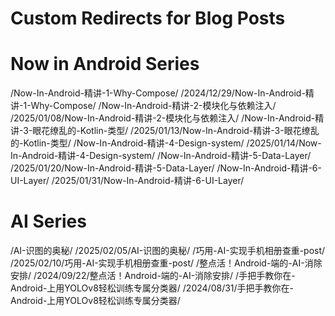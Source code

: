 # Custom Redirects for Blog Posts

# Now in Android Series
/Now-In-Android-精讲-1-Why-Compose/    /2024/12/29/Now-In-Android-精讲-1-Why-Compose/
/Now-In-Android-精讲-2-模块化与依赖注入/    /2025/01/08/Now-In-Android-精讲-2-模块化与依赖注入/
/Now-In-Android-精讲-3-眼花缭乱的-Kotlin-类型/    /2025/01/13/Now-In-Android-精讲-3-眼花缭乱的-Kotlin-类型/
/Now-In-Android-精讲-4-Design-system/    /2025/01/14/Now-In-Android-精讲-4-Design-system/
/Now-In-Android-精讲-5-Data-Layer/    /2025/01/20/Now-In-Android-精讲-5-Data-Layer/
/Now-In-Android-精讲-6-UI-Layer/    /2025/01/31/Now-In-Android-精讲-6-UI-Layer/

# AI Series
/AI-识图的奥秘/    /2025/02/05/AI-识图的奥秘/
/巧用-AI-实现手机相册查重-post/    /2025/02/10/巧用-AI-实现手机相册查重-post/
/整点活！Android-端的-AI-消除安排/    /2024/09/22/整点活！Android-端的-AI-消除安排/
/手把手教你在-Android-上用YOLOv8轻松训练专属分类器/    /2024/08/31/手把手教你在-Android-上用YOLOv8轻松训练专属分类器/
